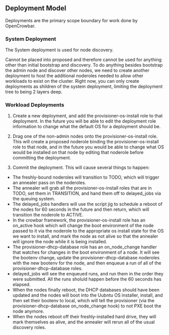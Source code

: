 ## Deployment Model

Deployments are the primary scope boundary for work done by OpenCrowbar.

### System Deployment

The System deployment is used for node discovery.

Cannot be placed into proposed and therefore cannot be used for anything other than
initial bootstrap and discovery.  To do anything besides
bootstrap the admin node and discover other nodes, we need to create
another deployment to host the additional noderoles needed to allow
other workloads to exist on the cluster.  Right now, you can only
create deployments as shildren of the system deployment, limiting the
deployment tree to being 2 layers deep.

### Workload Deployments

  1. Create a new deployment, and add the provisioner-os-install role to
that deployment.  In the future you will be able to edit the
deployment role information to change what the default OS for a
deployment should be.

  2. Drag one of the non-admin nodes onto the provisioner-os-install
role.  This will create a proposed noderole binding the
provisioner-os-install role to that node, and in the future you would
be able to change what OS would be installed on that node by editing
that noderole before committing the deployment.

  3. Commit the deployment.  This will cause several things to happen:

  * The freshly-bound noderoles will transition to TODO, which will
    trigger an annealer pass on the noderoles.
  * The annealer will grab all the provisioner-os-install roles that
    are in TODO, set them in TRANSITION, and hand them off to
    delayed_jobs via the queuing system.
  * The delayed_jobs handlers will use the script jig to schedule a
    reboot of the nodes for 60 seconds in the future and then return,
    which will transition the noderole to ACTIVE.
  * In the crowbar framework, the provisioner-os-install role has an
    on_active hook which will change the boot environment of the node
    passed to it via the noderole to the appropriate os install state
    for the OS we want to install, and mark the node as not alive so
    that the annealer will ignore the node while it is being
    installed.
  * The provisioner-dhcp-database role has an on_node_change handler
    that watches for changes in the boot environment of a node.  It
    will see the bootenv change, update the provisioner-dhcp-database
    noderoles with the new bootenv for the node, and then enqueue a
    run of all of the provisioner-dhcp-database roles.
  * delayed_jobs will see the enqueued runs, and run them in the order
    they were submitted.  All the runs sholuld happen before the 60
    seconds has elapsed.
  * When the nodes finally reboot, the DHCP databases should have been
    updated and the nodes will boot into the Uubntu OS installer,
    install, and then set their bootenv to local, which will tell the
    provisioner (via the provisioner-dhcp-database on_node_change
    hook) to not PXE boot the node anymore.
  * When the nodes reboot off their freshly-installed hard drive, they
    will mark themselves as alive, and the annealer will rerun all of
    the usual discovery roles.
